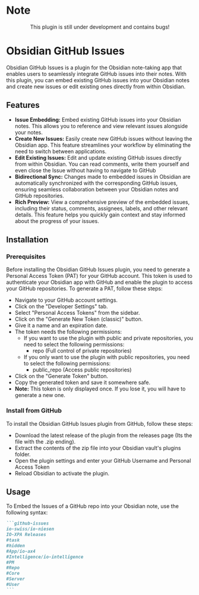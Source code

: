 # Note

<p align="center">
This plugin is still under development and contains bugs!
</p>

# Obsidian GitHub Issues

Obsidian GitHub Issues is a plugin for the Obsidian note-taking app that enables users to seamlessly integrate GitHub issues into their notes. With this plugin, you can embed existing GitHub issues into your Obsidian notes and create new issues or edit existing ones directly from within Obsidian.

## Features

-   **Issue Embedding:** Embed existing GitHub issues into your Obsidian notes. This allows you to reference and view relevant issues alongside your notes.
-   **Create New Issues:** Easily create new GitHub issues without leaving the Obsidian app. This feature streamlines your workflow by eliminating the need to switch between applications.
-   **Edit Existing Issues:** Edit and update existing GitHub issues directly from within Obsidian. You can read comments, write them yourself and even close the Issue without having to navigate to GitHub
-   **Bidirectional Sync:** Changes made to embedded issues in Obsidian are automatically synchronized with the corresponding GitHub issues, ensuring seamless collaboration between your Obsidian notes and GitHub repositories.
-   **Rich Preview:** View a comprehensive preview of the embedded issues, including their status, comments, assignees, labels, and other relevant details. This feature helps you quickly gain context and stay informed about the progress of your issues.

## Installation

### Prerequisites

Before installing the Obsidian GitHub Issues plugin, you need to generate a Personal Access Token (PAT) for your GitHub account. This token is used to authenticate your Obsidian app with GitHub and enable the plugin to access your GitHub repositories. To generate a PAT, follow these steps:

-   Navigate to your GitHub account settings.
-   Click on the "Developer Settings" tab.
-   Select "Personal Access Tokens" from the sidebar.
-   Click on the "Generate New Token (classic)" button.
-   Give it a name and an expiration date.
-   The token needs the following permissions:
    -   If you want to use the plugin with public and private repositories, you need to select the following permissions:
        -   repo (Full control of private repositories)
    -   If you only want to use the plugin with public repositories, you need to select the following permissions:
        -   public_repo (Access public repositories)
-   Click on the "Generate Token" button.
-   Copy the generated token and save it somewhere safe.
-   **Note:** This token is only displayed once. If you lose it, you will have to generate a new one.

### Install from GitHub

To install the Obsidian GitHub Issues plugin from GitHub, follow these steps:

-   Download the latest release of the plugin from the releases page (Its the file with the .zip ending).
-   Extract the contents of the zip file into your Obsidian vault's plugins folder.
-   Open the plugin settings and enter your GitHub Username and Personal Access Token
-   Reload Obsidian to activate the plugin.

## Usage

To Embed the Issues of a GitHub repo into your Obsidian note, use the following syntax:

````markdown
```github-issues
io-swiss/io-niesen
IO-XPA Releases
#task
#hidden
#App/io-ax4
#Intelligence/io-intelligence
#PM
#Repo
#Core
#Server
#User
```
````
